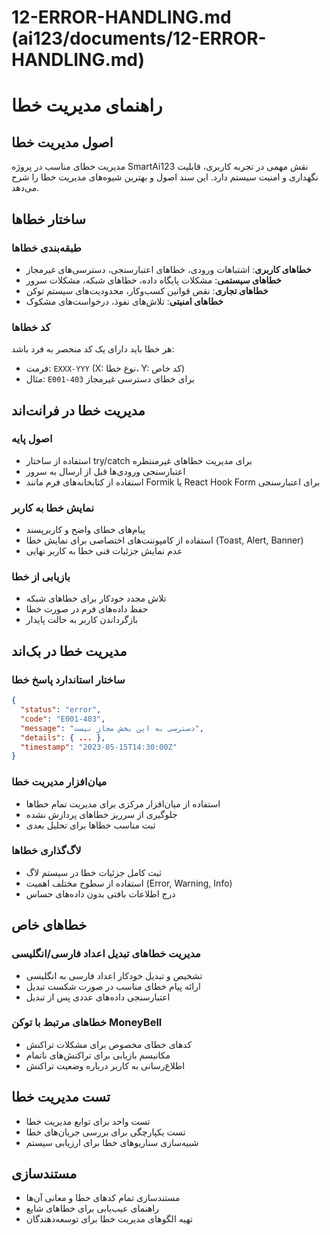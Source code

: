 # 12-ERROR-HANDLING.md (ai123/documents/12-ERROR-HANDLING.md)

# راهنمای مدیریت خطا

## اصول مدیریت خطا
مدیریت خطای مناسب در پروژه SmartAi123 نقش مهمی در تجربه کاربری، قابلیت نگهداری و امنیت سیستم دارد. این سند اصول و بهترین شیوه‌های مدیریت خطا را شرح می‌دهد.

## ساختار خطاها

### طبقه‌بندی خطاها
- **خطاهای کاربری**: اشتباهات ورودی، خطاهای اعتبارسنجی، دسترسی‌های غیرمجاز
- **خطاهای سیستمی**: مشکلات پایگاه داده، خطاهای شبکه، مشکلات سرور
- **خطاهای تجاری**: نقض قوانین کسب‌وکار، محدودیت‌های سیستم توکن
- **خطاهای امنیتی**: تلاش‌های نفوذ، درخواست‌های مشکوک

### کد خطاها
هر خطا باید دارای یک کد منحصر به فرد باشد:
- فرمت: `EXXX-YYY` (X: نوع خطا، Y: کد خاص)
- مثال: `E001-403` برای خطای دسترسی غیرمجاز

## مدیریت خطا در فرانت‌اند

### اصول پایه
- استفاده از ساختار try/catch برای مدیریت خطاهای غیرمنتظره
- اعتبارسنجی ورودی‌ها قبل از ارسال به سرور
- استفاده از کتابخانه‌های فرم مانند Formik یا React Hook Form برای اعتبارسنجی

### نمایش خطا به کاربر
- پیام‌های خطای واضح و کاربرپسند
- استفاده از کامپوننت‌های اختصاصی برای نمایش خطا (Toast, Alert, Banner)
- عدم نمایش جزئیات فنی خطا به کاربر نهایی

### بازیابی از خطا
- تلاش مجدد خودکار برای خطاهای شبکه
- حفظ داده‌های فرم در صورت خطا
- بازگرداندن کاربر به حالت پایدار

## مدیریت خطا در بک‌اند

### ساختار استاندارد پاسخ خطا
```json
{
  "status": "error",
  "code": "E001-403",
  "message": "دسترسی به این بخش مجاز نیست",
  "details": { ... },
  "timestamp": "2023-05-15T14:30:00Z"
}
```

### میان‌افزار مدیریت خطا
- استفاده از میان‌افزار مرکزی برای مدیریت تمام خطاها
- جلوگیری از سرریز خطاهای پردازش نشده
- ثبت مناسب خطاها برای تحلیل بعدی

### لاگ‌گذاری خطاها
- ثبت کامل جزئیات خطا در سیستم لاگ
- استفاده از سطوح مختلف اهمیت (Error, Warning, Info)
- درج اطلاعات بافتی بدون داده‌های حساس

## خطاهای خاص

### مدیریت خطاهای تبدیل اعداد فارسی/انگلیسی
- تشخیص و تبدیل خودکار اعداد فارسی به انگلیسی
- ارائه پیام خطای مناسب در صورت شکست تبدیل
- اعتبارسنجی داده‌های عددی پس از تبدیل

### خطاهای مرتبط با توکن MoneyBell
- کدهای خطای مخصوص برای مشکلات تراکنش
- مکانیسم بازیابی برای تراکنش‌های ناتمام
- اطلاع‌رسانی به کاربر درباره وضعیت تراکنش

## تست مدیریت خطا
- تست واحد برای توابع مدیریت خطا
- تست یکپارچگی برای بررسی جریان‌های خطا
- شبیه‌سازی سناریوهای خطا برای ارزیابی سیستم

## مستندسازی
- مستندسازی تمام کدهای خطا و معانی آن‌ها
- راهنمای عیب‌یابی برای خطاهای شایع
- تهیه الگوهای مدیریت خطا برای توسعه‌دهندگان